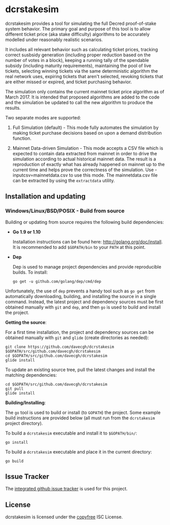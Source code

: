dcrstakesim
===========

dcrstakesim provides a tool for simulating the full Decred proof-of-stake system
behavior.  The primary goal and purpose of this tool is to allow different
ticket price (aka stake difficulty) algorithms to be accurately modelled under
reasonably realistic scenarios.

It includes all relevant behavior such as calculating ticket prices, tracking
correct susbsidy generation (including proper reduction based on the number of
votes in a block), keeping a running tally of the spendable subsidy (including
maturity requirements), maintaining the pool of live tickets, selecting winning
tickets via the same deterministic algorithm the real network uses, expiring
tickets that aren't selected, revoking tickets that are either missed or
expired, and ticket purchasing behavior.

The simulation only contains the current mainnet ticket price algorithm as of
March 2017.  It is intended that proposed algorithms are added to the code and
the simulation be updated to call the new algorithm to produce the results.

Two separate modes are supported:

  1. Full Simulation (default) - This mode fully automates the simulation by
     making ticket purchase decisions based on upon a demand distribution
     function.

  2. Mainnet Data-driven Simulation - This mode accepts a CSV file which is
     expected to contain data extracted from mainnet in order to drive the
	 simulation according to actual historical mainnet data.  The result is a
     reproduction of exactly what has already happened on mainnet up to the
	 current time and helps prove the correctness of the simulation.  Use
	 -inputcsv=mainnetdata.csv to use this mode.  The mainnetdata.csv file can
	 be extracted by using the `extractdata` utility.

## Installation and updating

### Windows/Linux/BSD/POSIX - Build from source

Building or updating from source requires the following build dependencies:

- **Go 1.9 or 1.10**

  Installation instructions can be found here: http://golang.org/doc/install.
  It is recommended to add `$GOPATH/bin` to your `PATH` at this point.

- **Dep**

  Dep is used to manage project dependencies and provide reproducible builds.
  To install:

  `go get -u github.com/golang/dep/cmd/dep`

Unfortunately, the use of `dep` prevents a handy tool such as `go get` from
automatically downloading, building, and installing the source in a single
command.  Instead, the latest project and dependency sources must be first
obtained manually with `git` and `dep`, and then `go` is used to build and
install the project.

**Getting the source**:

For a first time installation, the project and dependency sources can be
obtained manually with `git` and `glide` (create directories as needed):

```
git clone https://github.com/davecgh/dcrstakesim $GOPATH/src/github.com/davecgh/dcrstakesim
cd $GOPATH/src/github.com/davecgh/dcrstakesim
glide install
```

To update an existing source tree, pull the latest changes and install the
matching dependencies:

```
cd $GOPATH/src/github.com/davecgh/dcrstakesim
git pull
glide install
```

**Building/Installing**:

The `go` tool is used to build or install (to `GOPATH`) the project.  Some
example build instructions are provided below (all must run from the
`dcrstakesim` project directory).

To build a `dcrstakesim` executable and install it to `$GOPATH/bin/`:

```
go install
```

To build a `dcrstakesim` executable and place it in the current directory:

```
go build
```

## Issue Tracker

The [integrated github issue tracker](https://github.com/davecgh/dcrstakesim/issues)
is used for this project.

## License

dcrstakesim is licensed under the [copyfree](http://copyfree.org) ISC License.
